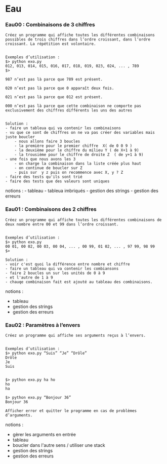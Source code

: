 # Eau

### Eau00 : Combinaisons de 3 chiffres
    
    Créez un programme qui affiche toutes les différentes combinaisons possibles de trois chiffres dans l’ordre croissant, dans l’ordre croissant. La répétition est volontaire.
    
    
    Exemples d’utilisation :
    $> python exo.py
    012, 013, 014, 015, 016, 017, 018, 019, 023, 024, ... , 789
    $>
    
    987 n’est pas là parce que 789 est présent.
    
    020 n’est pas là parce que 0 apparaît deux fois.
    
    021 n’est pas là parce que 012 est présent.
    
    000 n’est pas là parce que cette combinaison ne comporte pas exclusivement des chiffres différents les uns des autres


    Solution :
    - faire un tableua qui va contenir les combinaisons
    - vu que ce sont de chiffres on ne va pas créer des variables mais juste boucler 
        - nous allons faire 3 boucles
        - la première pour le premier chiffre  X( de 0 0 9 )
        - la deuxième pour le chiffre du milieu Y ( de X+1 à 9)
        - la trousième pour le chiffre de droite Z  ( de y+1 à 9)
    - une fois que nous avons les 3
        - on charge la combinaison dans la liste créée plus haut
        - on continue de boucler sur Z 
        - puis sur  y z puis on recommence avec X, y ? Z
    - faire des tests qu'ils sont trié 
    - faire des tests que des valeurs sont uniques

notions : 
    - tableau 
    - tableua imbriqués
    - gestion des strings
    - gestion des erreurs


### Eau01 : Combinaisons des 2 chiffres
    Créez un programme qui affiche toutes les différentes combinaisons de deux nombre entre 00 et 99 dans l’ordre croissant.


    Exemples d’utilisation :
    $> python exo.py
    00 01, 00 02, 00 03, 00 04, ... , 00 99, 01 02, ... , 97 99, 98 99
    $>

    Solution : 
    - voir c'est quoi la différence entre nombre et chiffre
    - faire un tableau qui va contenir les combiansons
    - faire 2 boucles un sur les unités de 0 à 9 
    - et l'autre de 1 à 9
    - chauqe combinaison fait est ajouté au tableau des combinaisons.


notions : 
- tableau
- gestion des strings
- gestion des erreurs



### Eau02 : Paramètres à l’envers
    Créez un programme qui affiche ses arguments reçus à l’envers.
    
    
    Exemples d’utilisation :
    $> python exo.py “Suis” “Je” “Drôle”
    Drôle
    Je
    Suis
    
    
    $> python exo.py ha ho
    ho
    ha
    
    $> python exo.py “Bonjour 36”
    Bonjour 36
    
    Afficher error et quitter le programme en cas de problèmes d’arguments.



notions :
- gèrer les arguments en entrée
- tableau
- boucler dans l'autre sens / utiliser une stack
- gestion des strings 
- gestion des erreurs
